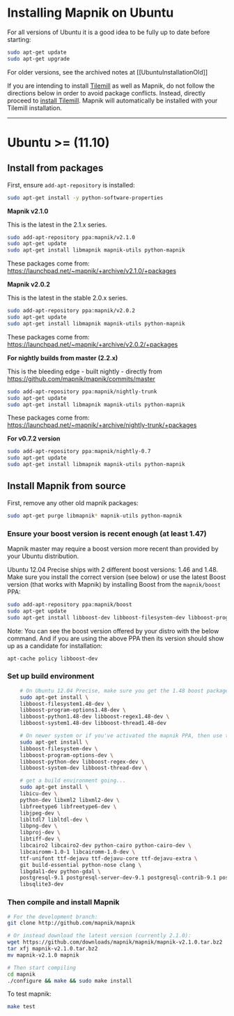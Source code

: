 # Installing Mapnik on Ubuntu

For all versions of Ubuntu it is a good idea to be fully up to date before starting:

```sh
sudo apt-get update
sudo apt-get upgrade
```

For older versions, see the archived notes at [[UbuntuInstallationOld]]

If you are intending to install [Tilemill](http://mapbox.com/tilemill/) as well as Mapnik, do not follow the directions below in order to avoid package conflicts. Instead, directly proceed to [install Tilemill](http://mapbox.com/tilemill/docs/linux-install/). Mapnik will automatically be installed with your Tilemill installation. 

----

# Ubuntu >= (11.10)

## Install from packages

First, ensure `add-apt-repository` is installed:

```sh
sudo apt-get install -y python-software-properties
```

**Mapnik v2.1.0**

This is the latest in the 2.1.x series.

```sh
sudo add-apt-repository ppa:mapnik/v2.1.0
sudo apt-get update
sudo apt-get install libmapnik mapnik-utils python-mapnik
```

These packages come from: https://launchpad.net/~mapnik/+archive/v2.1.0/+packages

**Mapnik v2.0.2**

This is the latest in the stable 2.0.x series.

```sh
sudo add-apt-repository ppa:mapnik/v2.0.2
sudo apt-get update
sudo apt-get install libmapnik mapnik-utils python-mapnik
```

These packages come from: https://launchpad.net/~mapnik/+archive/v2.0.2/+packages

**For nightly builds from master (2.2.x)**

This is the bleeding edge - built nightly - directly from https://github.com/mapnik/mapnik/commits/master

```sh
sudo add-apt-repository ppa:mapnik/nightly-trunk
sudo apt-get update
sudo apt-get install libmapnik mapnik-utils python-mapnik
```

These packages come from: https://launchpad.net/~mapnik/+archive/nightly-trunk/+packages

**For v0.7.2 version**

```sh
sudo add-apt-repository ppa:mapnik/nightly-0.7
sudo apt-get update
sudo apt-get install libmapnik mapnik-utils python-mapnik
```

## Install Mapnik from source

First, remove any other old mapnik packages:

```sh
sudo apt-get purge libmapnik* mapnik-utils python-mapnik
```

### Ensure your boost version is recent enough (at least 1.47)

Mapnik master may require a boost version more recent than provided by your Ubuntu distribution. 

Ubuntu 12.04 Precise ships with 2 different boost versions: 1.46 and 1.48. Make sure you install the correct version (see below) or use the latest Boost version (that works with Mapnik) by installing Boost from the `mapnik/boost` PPA:

```sh
sudo add-apt-repository ppa:mapnik/boost
sudo apt-get update
sudo apt-get install libboost-dev libboost-filesystem-dev libboost-program-options-dev libboost-python-dev libboost-regex-dev libboost-system-dev libboost-thread-dev 
```
Note: You can see the boost version offered by your distro with the below command. And if you are using the above PPA then its version should show up as a candidate for installation:

```sh
apt-cache policy libboost-dev
```

### Set up build environment

```sh
    # On Ubuntu 12.04 Precise, make sure you get the 1.48 boost packages:
    sudo apt-get install \
    libboost-filesystem1.48-dev \
    libboost-program-options1.48-dev \
    libboost-python1.48-dev libboost-regex1.48-dev \
    libboost-system1.48-dev libboost-thread1.48-dev

    # On newer system or if you've activated the mapnik PPA, then use this:
    sudo apt-get install \ 
    libboost-filesystem-dev \
    libboost-program-options-dev \
    libboost-python-dev libboost-regex-dev \
    libboost-system-dev libboost-thread-dev \

    # get a build environment going...
    sudo apt-get install \
    libicu-dev \
    python-dev libxml2 libxml2-dev \
    libfreetype6 libfreetype6-dev \
    libjpeg-dev \
    libltdl7 libltdl-dev \
    libpng-dev \
    libproj-dev \
    libtiff-dev \
    libcairo2 libcairo2-dev python-cairo python-cairo-dev \
    libcairomm-1.0-1 libcairomm-1.0-dev \
    ttf-unifont ttf-dejavu ttf-dejavu-core ttf-dejavu-extra \
    git build-essential python-nose clang \
    libgdal1-dev python-gdal \
    postgresql-9.1 postgresql-server-dev-9.1 postgresql-contrib-9.1 postgresql-9.1-postgis \
    libsqlite3-dev
```

### Then compile and install Mapnik

```sh
# For the development branch:
git clone http://github.com/mapnik/mapnik

# Or instead download the latest version (currently 2.1.0):
wget https://github.com/downloads/mapnik/mapnik/mapnik-v2.1.0.tar.bz2
tar xfj mapnik-v2.1.0.tar.bz2 
mv mapnik-v2.1.0 mapnik

# Then start compiling
cd mapnik
./configure && make && sudo make install
```

To test mapnik:

```sh
make test
```